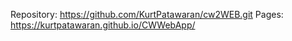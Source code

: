 Repository: https://github.com/KurtPatawaran/cw2WEB.git
Pages: https://kurtpatawaran.github.io/CWWebApp/

